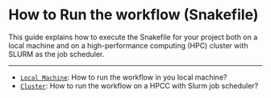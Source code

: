 # How to Run the workflow (Snakefile)

This guide explains how to execute the Snakefile for your project both on a local machine and on a high-performance computing (HPC) cluster with SLURM as the job scheduler.

---

- [`Local Machine`](local_machine.md): How to run the workflow in you local machine?
- [`Cluster`](cluster.md): How to run the workflow on a HPCC with Slurm job scheduler?